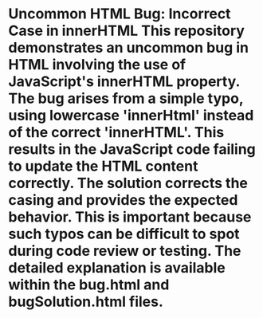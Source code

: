 # Uncommon HTML Bug: Incorrect Case in innerHTML This repository demonstrates an uncommon bug in HTML involving the use of JavaScript's innerHTML property.  The bug arises from a simple typo, using lowercase 'innerHtml' instead of the correct 'innerHTML'.  This results in the JavaScript code failing to update the HTML content correctly. The solution corrects the casing and provides the expected behavior.  This is important because such typos can be difficult to spot during code review or testing. The detailed explanation is available within the bug.html and bugSolution.html files.